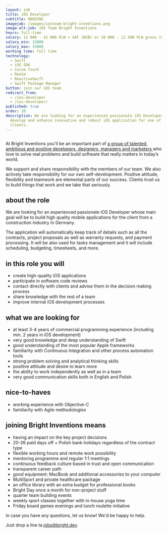 ```yaml
---
layout: job
title: iOS Developer
subtitle: ONGOING
imagejob: /images/iosteam-bright-inventions.png
image-alt-job: iOS Team Bright Inventions
hours: full-time
salary: 12 000 - 15 000 PLN + VAT (B2B) or 10 000 - 12 500 PLN gross (UoP)
salary_min: 12000
salary_max: 15000
working time: full time
technology:
  - Swift
  - iOS SDK 
  - Cocoa Touch
  - Realm 
  - ReactiveSwift
  - Swift Package Manager
button: join our iOS team
redirect_from:
  - /ios-developer
  - /ios-developer/
published: true
order: 10
description: We are looking for an experienced passionate iOS Developer to
  develop and enhance innovative and robust iOS application for one of our main
  clients.
---
```


![]()

At Bright Inventions you'll be an important part of [a group of talented, ambitious and positive developers, designers, managers and marketers ](https://brightinventions.pl/about-us/team/)who love to solve real problems and build software that really matters in today’s world. 

We support and share responsibility with the members of our team. We also actively take responsibility for our own self-development. Positive attitude, flexibility and teamwork are elemental parts of our success. Clients trust us to build things that work and we take that seriously. 

## about the role 

We are looking for an experienced passionate iOS Developer whose main goal will be to build high quality mobile applications for the client from a construction industry in Germany.

The application will automatically keep track of details such as all the contracts, project proposals as well as warranty requests, and payment processing. It will be also used for tasks management and it will include scheduling, budgeting, timesheets, and more.

## in this role you will

* create high-quality iOS applications 
* participate in software code reviews 
* contact directly with clients and advise them in the decision making process 
* share knowledge with the rest of a team
* improve internal iOS development processes

## what we are looking for

* at least 3-4 years of commercial programming experience (including min. 2 years in iOS development) 
* very good knowledge and deep understanding of Swift
* good understanding of the most popular Apple frameworks
* familiarity with Continuous Integration and other process automation tools
* strong problem solving and analytical thinking skills
* positive attitude and desire to learn more 
* the ability to work independently as well as in a team
* very good communication skills both in English and Polish 

## nice-to-haves

* working experience with Objective-C
* familiarity with Agile methodologies

## joining Bright Inventions means

* having an impact on the key project decisions 
* 20-26 paid days off + Polish bank holidays regardless of the contract type 
* flexible working hours and remote work possibility  
* mentoring programme and regular 1:1 meetings
* continuous feedback culture based in trust and open communication 
* transparent career path 
* good equipment: MacBook and additional accessories to your computer 
* MultiSport and private healthcare package
* an office library with an extra budget for professional books 
* Bright Day once a month for non-project stuff 
* quarter team building events 
* weekly sport classes together with in-house yoga time 
* Friday board games evenings and lunch roulette initiative 

In case you have any questions, let us know! We'd be happy to help.

Just drop a line ta jobs@bright.dev. 
